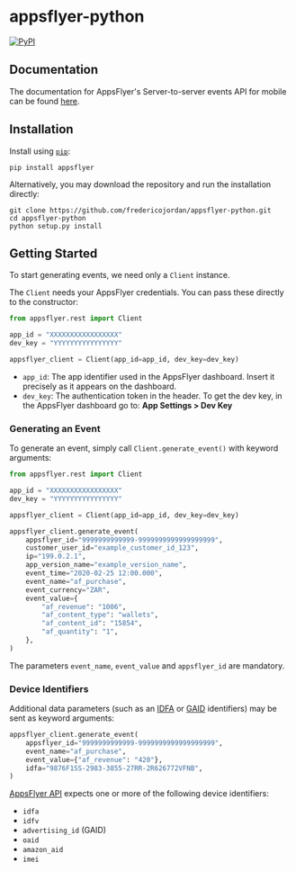 # appsflyer-python

[![PyPI](https://img.shields.io/pypi/v/appsflyer.svg)](https://pypi.python.org/pypi/appsflyer)

## Documentation

The documentation for AppsFlyer's Server-to-server events API for mobile can be found [here](https://support.appsflyer.com/hc/en-us/articles/207034486-Server-to-server-events-API-for-mobile-S2S-mobile-).

## Installation

Install using [`pip`](https://pypi.org/project/pip/):

```shell
pip install appsflyer
```

Alternatively, you may download the repository and run the installation directly:

```shell
git clone https://github.com/fredericojordan/appsflyer-python.git
cd appsflyer-python
python setup.py install
```

## Getting Started

To start generating events, we need only a `Client` instance.

The `Client` needs your AppsFlyer credentials. You can pass these directly to the constructor:

```python
from appsflyer.rest import Client

app_id = "XXXXXXXXXXXXXXXXX"
dev_key = "YYYYYYYYYYYYYYYY"

appsflyer_client = Client(app_id=app_id, dev_key=dev_key)
```

- `app_id`: The app identifier used in the AppsFlyer dashboard. Insert it precisely as it appears on the dashboard.
- `dev_key`: The authentication token in the header. To get the dev key, in the AppsFlyer dashboard go to: **App Settings > Dev Key**

### Generating an Event

To generate an event, simply call `Client.generate_event()` with keyword arguments:

```python
from appsflyer.rest import Client

app_id = "XXXXXXXXXXXXXXXXX"
dev_key = "YYYYYYYYYYYYYYYY"

appsflyer_client = Client(app_id=app_id, dev_key=dev_key)

appsflyer_client.generate_event(
    appsflyer_id="9999999999999-9999999999999999999",
    customer_user_id="example_customer_id_123",
    ip="199.0.2.1",
    app_version_name="example_version_name",
    event_time="2020-02-25 12:00.000",
    event_name="af_purchase",
    event_currency="ZAR",
    event_value={
        "af_revenue": "1006",
        "af_content_type": "wallets",
        "af_content_id": "15854",
        "af_quantity": "1",
    },
)
```

The parameters `event_name`, `event_value` and `appsflyer_id` are mandatory.

### Device Identifiers

Additional data parameters (such as an [IDFA] or [GAID] identifiers) may be sent as keyword arguments:

```python
appsflyer_client.generate_event(
    appsflyer_id="9999999999999-9999999999999999999",
    event_name="af_purchase",
    event_value={"af_revenue": "420"},
    idfa="9876F1SS-2983-3855-27RR-2R626772VFNB",
)
```

[AppsFlyer API](https://support.appsflyer.com/hc/en-us/articles/207034486-Server-to-server-events-API-for-mobile-S2S-mobile-#payload-parameters) expects one or more of the following device identifiers:

- `idfa`
- `idfv`
- `advertising_id` (GAID)
- `oaid`
- `amazon_aid`
- `imei`

[IDFA]: https://developer.apple.com/documentation/appstoreconnectapi/advertising_identifier_idfa_declarations
[GAID]: https://support.google.com/googleplay/android-developer/answer/6048248
